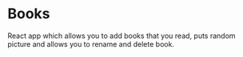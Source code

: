 # Books
React app which allows you to add books that you read, puts random picture and allows you to rename and delete book.
